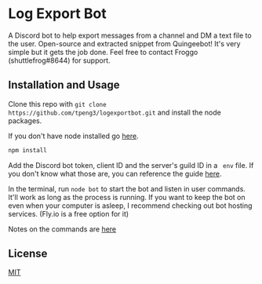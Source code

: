 # Log Export Bot

A Discord bot to help export messages from a channel and DM a text file to the user.
Open-source and extracted snippet from Quingeebot! It's very simple but it gets
the job done. Feel free to contact Froggo (shuttlefrog#8644) for support.

## Installation and Usage

Clone this repo with `git clone https://github.com/tpeng3/logexportbot.git`
and install the node packages.

If you don't have node installed go [here](https://nodejs.org/en/download/).

```bash
npm install
```

Add the Discord bot token, client ID and the server's guild ID in a `
env` file.
If you don't know what those are, you can reference the guide [here](https://discordjs.guide/preparations/setting-up-a-bot-application.html#creating-your-bot).

In the terminal, run `node bot` to start the bot and listen in user commands.
It'll work as long as the process is running. If you want to keep the bot on
even when your computer is asleep, I recommend checking out bot hosting services.
(Fly.io is a free option for it)

Notes on the commands are [here](https://shuttlefrog.notion.site/Hotato-Bot-7087f2cb21a4466fb7053ad0d65b22f9)

## License

[MIT](https://github.com/tpeng3/LogExportBot/blob/master/LICENSE.txt)
